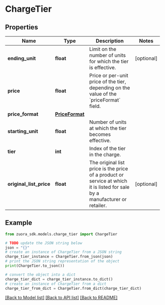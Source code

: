 # ChargeTier


## Properties

Name | Type | Description | Notes
------------ | ------------- | ------------- | -------------
**ending_unit** | **float** | Limit on the number of units for which the tier is effective.  | [optional] 
**price** | **float** | Price or per-unit price of the tier, depending on the value of the &#x60;priceFormat&#x60; field.  | 
**price_format** | [**PriceFormat**](PriceFormat.md) |  | 
**starting_unit** | **float** | Number of units at which the tier becomes effective.  | 
**tier** | **int** | Index of the tier in the charge.  | 
**original_list_price** | **float** | The original list price is the price of a product or service at which it is listed for sale by a manufacturer or retailer.  | [optional] 

## Example

```python
from zuora_sdk.models.charge_tier import ChargeTier

# TODO update the JSON string below
json = "{}"
# create an instance of ChargeTier from a JSON string
charge_tier_instance = ChargeTier.from_json(json)
# print the JSON string representation of the object
print(ChargeTier.to_json())

# convert the object into a dict
charge_tier_dict = charge_tier_instance.to_dict()
# create an instance of ChargeTier from a dict
charge_tier_from_dict = ChargeTier.from_dict(charge_tier_dict)
```
[[Back to Model list]](../README.md#documentation-for-models) [[Back to API list]](../README.md#documentation-for-api-endpoints) [[Back to README]](../README.md)


